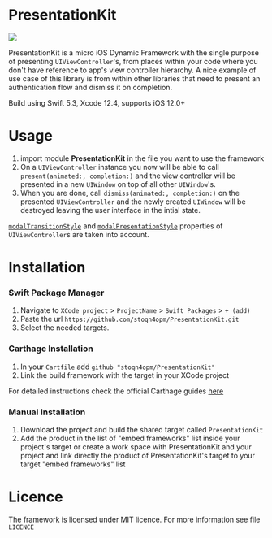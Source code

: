 # PresentationKit
![](https://img.shields.io/badge/version-2.0.0-brightgreen.svg)

PresentationKit is a micro iOS Dynamic Framework with the single purpose of presenting `UIViewController`'s, from places within your code where you don't have reference to app's view controller hierarchy. A nice example of use case of this library is from within other libraries that need to present an authentication flow and dismiss it on completion. 

Build using Swift 5.3, Xcode 12.4, supports iOS 12.0+

# Usage

1. import module **PresentationKit** in the file you want to use the framework
2. On a `UIViewController` instance you now will be able to call `present(animated:, completion:)` and the view controller will be presented in a new `UIWindow` on top of all other `UIWindow`'s.
3. When you are done, call `dismiss(animated:, completion:)` on the presented `UIViewController` and the newly created `UIWindow` will be destroyed leaving the user interface in the intial state.

[`modalTransitionStyle`](https://developer.apple.com/documentation/uikit/uiviewcontroller/1621388-modaltransitionstyle) and [`modalPresentationStyle`](https://developer.apple.com/documentation/uikit/uiviewcontroller/1621355-modalpresentationstyle) properties of `UIViewController`s are taken into account.

# Installation

### Swift Package Manager

1. Navigate to `XCode project` > `ProjectName` > `Swift Packages` > `+ (add)`
2. Paste the url `https://github.com/stoqn4opm/PresentationKit.git`
3. Select the needed targets.

### Carthage Installation

1. In your `Cartfile` add `github "stoqn4opm/PresentationKit"`
2. Link the build framework with the target in your XCode project

For detailed instructions check the official Carthage guides [here](https://github.com/Carthage/Carthage)

### Manual Installation

1. Download the project and build the shared target called `PresentationKit`
2. Add the product in the list of "embed frameworks" list inside your project's target or create a work space with PresentationKit and your project and link directly the product of PresentationKit's target to your target "embed frameworks" list

# Licence

The framework is licensed under MIT licence. For more information see file `LICENCE`
